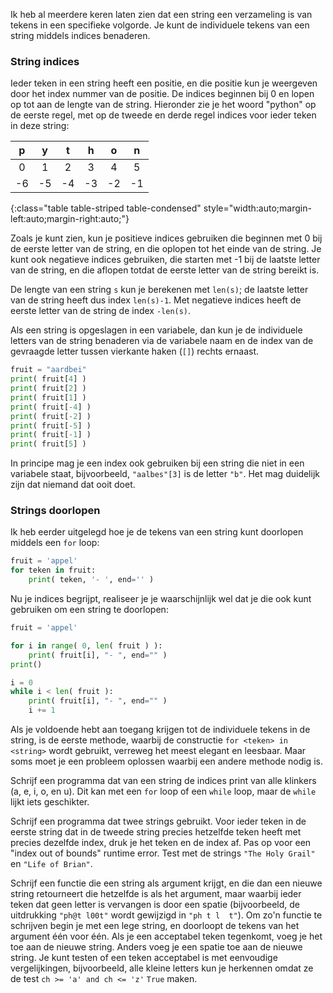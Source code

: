 Ik heb al meerdere keren laten zien dat een string een verzameling is
van tekens in een specifieke volgorde. Je kunt de individuele tekens van
een string middels indices benaderen.

### String indices

Ieder teken in een string heeft een positie, en die positie kun je
weergeven door het index nummer van de positie. De indices beginnen bij
0 en lopen op tot aan de lengte van de string. Hieronder zie je het
woord "python" op de eerste regel, met op de tweede en derde regel
indices voor ieder teken in deze string:

| p | y | t | h | o | n |
|:-:|:-:|:-:|:-:|:-:|:-:|
| 0 | 1 | 2 | 3 | 4 | 5 |
| -6 | -5 | -4 | -3 | -2 | -1 |
{:class="table table-striped table-condensed" style="width:auto;margin-left:auto;margin-right:auto;"}

Zoals je kunt zien, kun je positieve indices gebruiken die beginnen met
0 bij de eerste letter van de string, en die oplopen tot het einde van
de string. Je kunt ook negatieve indices gebruiken, die starten met -1
bij de laatste letter van de string, en die aflopen totdat de eerste
letter van de string bereikt is.

De lengte van een string `s` kun je berekenen met `len(s)`; de laatste
letter van de string heeft dus index `len(s)-1`. Met negatieve indices
heeft de eerste letter van de string de index `-len(s)`.

Als een string is opgeslagen in een variabele, dan kun je de individuele
letters van de string benaderen via de variabele naam en de index van de
gevraagde letter tussen vierkante haken (`[]`) rechts ernaast.

```python
fruit = "aardbei"
print( fruit[4] ) 
print( fruit[2] ) 
print( fruit[1] )
print( fruit[-4] )
print( fruit[-2] )
print( fruit[-5] )
print( fruit[-1] )
print( fruit[5] )
```

In principe mag je een index ook gebruiken bij een string die niet in
een variabele staat, bijvoorbeeld, `"aalbes"[3]` is de letter `"b"`. Het
mag duidelijk zijn dat niemand dat ooit doet.

### Strings doorlopen

Ik heb eerder uitgelegd hoe je de tekens van een string kunt doorlopen
middels een `for` loop:

```python
fruit = 'appel'
for teken in fruit:
    print( teken, '- ', end='' )
```

Nu je indices begrijpt, realiseer je je waarschijnlijk wel dat je die
ook kunt gebruiken om een string te doorlopen:

```python
fruit = 'appel'

for i in range( 0, len( fruit ) ):
    print( fruit[i], "- ", end="" )
print()

i = 0
while i < len( fruit ):
    print( fruit[i], "- ", end="" )
    i += 1
```

Als je voldoende hebt aan toegang krijgen tot de individuele tekens in
de string, is de eerste methode, waarbij de constructie
`for <teken> in <string>` wordt gebruikt, verreweg het meest elegant en
leesbaar. Maar soms moet je een probleem oplossen waarbij een andere
methode nodig is.

Schrijf een programma dat van een string de indices print van alle
klinkers (a, e, i, o, en u). Dit kan met een `for` loop of een `while`
loop, maar de `while` lijkt iets geschikter.

Schrijf een programma dat twee strings gebruikt. Voor ieder teken in de
eerste string dat in de tweede string precies hetzelfde teken heeft met
precies dezelfde index, druk je het teken en de index af. Pas op voor
een "index out of bounds" runtime error. Test met de strings
`"The Holy Grail"` en `"Life of Brian"`.

Schrijf een functie die een string als argument krijgt, en die dan een
nieuwe string retourneert die hetzelfde is als het argument, maar
waarbij ieder teken dat geen letter is vervangen is door een spatie
(bijvoorbeeld, de uitdrukking `"ph@t l00t"` wordt gewijzigd in
`"ph t l  t"`). Om zo'n functie te schrijven begin je met een lege
string, en doorloopt de tekens van het argument één voor één. Als je een
acceptabel teken tegenkomt, voeg je het toe aan de nieuwe string. Anders
voeg je een spatie toe aan de nieuwe string. Je kunt testen of een teken
acceptabel is met eenvoudige vergelijkingen, bijvoorbeeld, alle kleine
letters kun je herkennen omdat ze de test `ch >= 'a' and ch <= 'z'`
`True` maken.